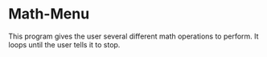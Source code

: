 # Math-Menu
This program gives the user several different math operations to perform. It loops until the user tells it to stop.
